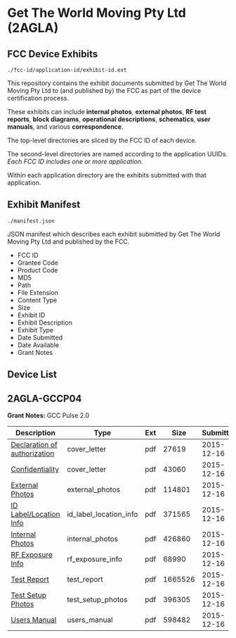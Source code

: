 # Get The World Moving Pty Ltd (2AGLA)
## FCC Device Exhibits

```
./fcc-id/application-id/exhibit-id.ext
```

This repository contains the exhibit documents submitted by Get The World Moving Pty Ltd to (and published by) the FCC as part of the device certification process.

These exhibits can include **internal photos**, **external photos**, **RF test reports**, **block diagrams**, **operational descriptions**, **schematics**, **user manuals**, and various **correspondence**.

The top-level directories are sliced by the FCC ID of each device.

The second-level directories are named according to the application UUIDs. *Each FCC ID includes one or more application.*

Within each application directory are the exhibits submitted with that application. 

## Exhibit Manifest

```
./manifest.json
```

JSON manifest which describes each exhibit submitted by Get The World Moving Pty Ltd and published by the FCC.

- FCC ID
- Grantee Code
- Product Code
- MD5
- Path
- File Extension
- Content Type
- Size
- Exhibit ID
- Exhibit Description
- Exhibit Type
- Date Submitted
- Date Available
- Grant Notes

## Device List
## 2AGLA-GCCP04
**Grant Notes:** GCC Pulse 2.0

| Description | Type | Ext | Size | Submitted | Available |
| ----------- | ---- | --- | ---- | --------- | --------- |
| [Declaration of authorization](2AGLA-GCCP04/77d7ed9179f914beaf838afe6f5eeda6/2843701.pdf) | cover_letter | pdf | 27619 | 2015-12-16 | 2015-12-16 |
| [Confidentiality](2AGLA-GCCP04/77d7ed9179f914beaf838afe6f5eeda6/2843702.pdf) | cover_letter | pdf | 43060 | 2015-12-16 | 2015-12-16 |
| [External Photos](2AGLA-GCCP04/77d7ed9179f914beaf838afe6f5eeda6/2843698.pdf) | external_photos | pdf | 114801 | 2015-12-16 | 2015-12-16 |
| [ID Label/Location Info](2AGLA-GCCP04/77d7ed9179f914beaf838afe6f5eeda6/2843695.pdf) | id_label_location_info | pdf | 371565 | 2015-12-16 | 2015-12-16 |
| [Internal Photos](2AGLA-GCCP04/77d7ed9179f914beaf838afe6f5eeda6/2843697.pdf) | internal_photos | pdf | 426860 | 2015-12-16 | 2015-12-16 |
| [RF Exposure Info](2AGLA-GCCP04/77d7ed9179f914beaf838afe6f5eeda6/2843704.pdf) | rf_exposure_info | pdf | 68990 | 2015-12-16 | 2015-12-16 |
| [Test Report](2AGLA-GCCP04/77d7ed9179f914beaf838afe6f5eeda6/2843703.pdf) | test_report | pdf | 1665526 | 2015-12-16 | 2015-12-16 |
| [Test Setup Photos](2AGLA-GCCP04/77d7ed9179f914beaf838afe6f5eeda6/2843699.pdf) | test_setup_photos | pdf | 396305 | 2015-12-16 | 2015-12-16 |
| [Users Manual](2AGLA-GCCP04/77d7ed9179f914beaf838afe6f5eeda6/2843696.pdf) | users_manual | pdf | 598482 | 2015-12-16 | 2015-12-16 |
